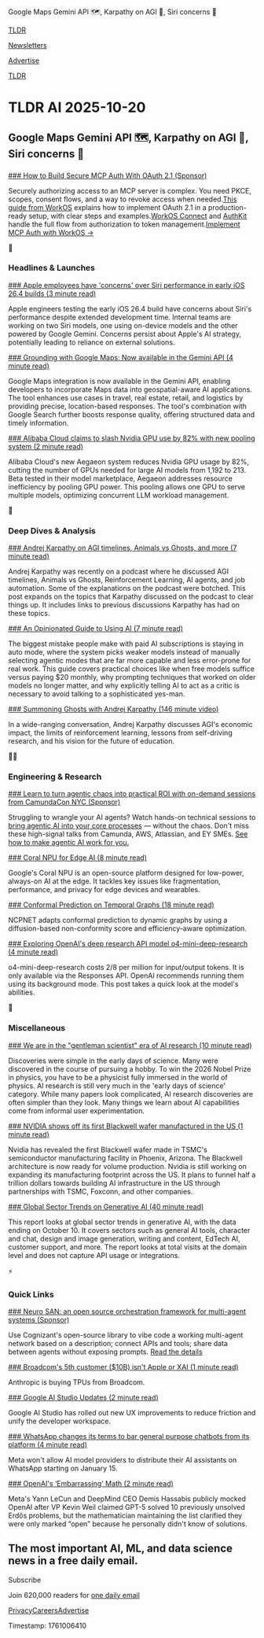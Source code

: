 Google Maps Gemini API 🗺️, Karpathy on AGI 🤖, Siri concerns 📱

[TLDR](/)

[Newsletters](/newsletters)

[Advertise](https://advertise.tldr.tech/)

[TLDR](/)

# TLDR AI 2025-10-20

## Google Maps Gemini API 🗺️, Karpathy on AGI 🤖, Siri concerns 📱

### 

[### How to Build Secure MCP Auth With OAuth 2.1 (Sponsor)](https://workos.com/blog/mcp-auth-developer-guide?utm_source=tldrai&amp;utm_medium=newsletter&amp;utm_campaign=q32025)

Securely authorizing access to an MCP server is complex. You need PKCE, scopes, consent flows, and a way to revoke access when needed.[This guide from WorkOS](https://workos.com/blog/mcp-auth-developer-guide?utm_source=tldrai&utm_medium=newsletter&utm_campaign=q32025) explains how to implement OAuth 2.1 in a production-ready setup, with clear steps and examples.[WorkOS Connect](https://workos.com/docs/authkit/connect?utm_source=tldrai&utm_medium=newsletter&utm_campaign=q32025) and [AuthKit](https://workos.com/docs/authkit/mcp?utm_source=tldrai&utm_medium=newsletter&utm_campaign=q32025) handle the full flow from authorization to token management.[Implement MCP Auth with WorkOS →](https://workos.com/mcp?utm_source=tldrai&utm_medium=newsletter&utm_campaign=q32025)

🚀

### Headlines & Launches

[### Apple employees have 'concerns' over Siri performance in early iOS 26.4 builds (3 minute read)](https://9to5mac.com/2025/10/19/apple-employees-concerned-by-early-ios-26-4-apple-intelligence-sir-version/?utm_source=tldrai)

Apple engineers testing the early iOS 26.4 build have concerns about Siri's performance despite extended development time. Internal teams are working on two Siri models, one using on-device models and the other powered by Google Gemini. Concerns persist about Apple's AI strategy, potentially leading to reliance on external solutions.

[### Grounding with Google Maps: Now available in the Gemini API (4 minute read)](https://blog.google/technology/developers/grounding-google-maps-gemini-api/?utm_source=tldrai)

Google Maps integration is now available in the Gemini API, enabling developers to incorporate Maps data into geospatial-aware AI applications. The tool enhances use cases in travel, real estate, retail, and logistics by providing precise, location-based responses. The tool's combination with Google Search further boosts response quality, offering structured data and timely information.

[### Alibaba Cloud claims to slash Nvidia GPU use by 82% with new pooling system (2 minute read)](https://www.scmp.com/business/article/3329450/alibaba-cloud-claims-slash-nvidia-gpu-use-82-new-pooling-system?utm_source=tldrai)

Alibaba Cloud's new Aegaeon system reduces Nvidia GPU usage by 82%, cutting the number of GPUs needed for large AI models from 1,192 to 213. Beta tested in their model marketplace, Aegaeon addresses resource inefficiency by pooling GPU power. This pooling allows one GPU to serve multiple models, optimizing concurrent LLM workload management.

🧠

### Deep Dives & Analysis

[### Andrej Karpathy on AGI timelines, Animals vs Ghosts, and more (7 minute read)](https://threadreaderapp.com/thread/1979644538185752935.html?utm_source=tldrai)

Andrej Karpathy was recently on a podcast where he discussed AGI timelines, Animals vs Ghosts, Reinforcement Learning, AI agents, and job automation. Some of the explanations on the podcast were botched. This post expands on the topics that Karpathy discussed on the podcast to clear things up. It includes links to previous discussions Karpathy has had on these topics.

[### An Opinionated Guide to Using AI (7 minute read)](https://www.oneusefulthing.org/p/an-opinionated-guide-to-using-ai?utm_source=tldrai)

The biggest mistake people make with paid AI subscriptions is staying in auto mode, where the system picks weaker models instead of manually selecting agentic modes that are far more capable and less error-prone for real work. This guide covers practical choices like when free models suffice versus paying $20 monthly, why prompting techniques that worked on older models no longer matter, and why explicitly telling AI to act as a critic is necessary to avoid talking to a sophisticated yes-man.

[### Summoning Ghosts with Andrej Karpathy (146 minute video)](https://www.youtube.com/watch?v=lXUZvyajciY&amp;utm_source=tldrai)

In a wide-ranging conversation, Andrej Karpathy discusses AGI's economic impact, the limits of reinforcement learning, lessons from self-driving research, and his vision for the future of education.

👨‍💻

### Engineering & Research

[### Learn to turn agentic chaos into practical ROI with on-demand sessions from CamundaCon NYC (Sponsor)](https://page.camunda.com/camundacon-nyc-2025-ondemand?utm_medium=paid_leadgen&amp;utm_source=tldr&amp;utm_campaign=CamundaCon.NA.25Q4.Oct&amp;utm_content=oct20_newsletter)

Struggling to wrangle your AI agents? Watch hands-on technical sessions to [bring agentic AI into your core processes](https://page.camunda.com/camundacon-nyc-2025-ondemand?utm_medium=paid_leadgen&utm_source=tldr&utm_campaign=CamundaCon.NA.25Q4.Oct&utm_content=oct20_newsletter) — without the chaos. Don't miss these high-signal talks from Camunda, AWS, Atlassian, and EY SMEs. [See how to make agentic AI work for you.](https://page.camunda.com/camundacon-nyc-2025-ondemand?utm_medium=paid_leadgen&utm_source=tldr&utm_campaign=CamundaCon.NA.25Q4.Oct&utm_content=oct20_newsletter)

[### Coral NPU for Edge AI (8 minute read)](https://developers.googleblog.com/en/introducing-coral-npu-a-full-stack-platform-for-edge-ai/?utm_source=tldrai)

Google's Coral NPU is an open-source platform designed for low-power, always-on AI at the edge. It tackles key issues like fragmentation, performance, and privacy for edge devices and wearables.

[### Conformal Prediction on Temporal Graphs (18 minute read)](https://arxiv.org/abs/2507.02151?utm_source=tldrai)

NCPNET adapts conformal prediction to dynamic graphs by using a diffusion-based non-conformity score and efficiency-aware optimization.

[### Exploring OpenAI's deep research API model o4-mini-deep-research (4 minute read)](https://til.simonwillison.net/llms/o4-mini-deep-research?utm_source=tldrai)

o4-mini-deep-research costs $2/$8 per million for input/output tokens. It is only available via the Responses API. OpenAI recommends running them using its background mode. This post takes a quick look at the model's abilities.

🎁

### Miscellaneous

[### We are in the "gentleman scientist" era of AI research (10 minute read)](https://www.seangoedecke.com/ai-and-informal-science/?utm_source=tldrai)

Discoveries were simple in the early days of science. Many were discovered in the course of pursuing a hobby. To win the 2026 Nobel Prize in physics, you have to be a physicist fully immersed in the world of physics. AI research is still very much in the 'early days of science' category. While many papers look complicated, AI research discoveries are often simpler than they look. Many things we learn about AI capabilities come from informal user experimentation.

[### NVIDIA shows off its first Blackwell wafer manufactured in the US (1 minute read)](https://www.engadget.com/big-tech/nvidia-shows-off-its-first-blackwell-wafer-manufactured-in-the-us-192836249.html?utm_source=tldrai)

Nvidia has revealed the first Blackwell wafer made in TSMC's semiconductor manufacturing facility in Phoenix, Arizona. The Blackwell architecture is now ready for volume production. Nvidia is still working on expanding its manufacturing footprint across the US. It plans to funnel half a trillion dollars towards building AI infrastructure in the US through partnerships with TSMC, Foxconn, and other companies.

[### Global Sector Trends on Generative AI (40 minute read)](https://www.similarweb.com/corp/wp-content/uploads/2025/10/attachment-Global-AI-Tracker-1.pdf?utm_medium=social&amp;utm_source=twit)

This report looks at global sector trends in generative AI, with the data ending on October 10. It covers sectors such as general AI tools, character and chat, design and image generation, writing and content, EdTech AI, customer support, and more. The report looks at total visits at the domain level and does not capture API usage or integrations.

⚡️

### Quick Links

[### Neuro SAN: an open source orchestration framework for multi-agent systems (Sponsor)](https://www.cognizant.com/us/en/ai-lab/neuro-san?utm_source=tldrai)

Use Cognizant's open-source library to vibe code a working multi-agent network based on a description; connect APIs and tools; share data between agents without exposing prompts. [Read the details](https://www.cognizant.com/us/en/ai-lab/neuro-san)

[### Broadcom's 5th customer ($10B) isn't Apple or XAI (1 minute read)](https://threadreaderapp.com/thread/1978834774786445562.html?utm_source=tldrai)

Anthropic is buying TPUs from Broadcom.

[### Google AI Studio Updates (2 minute read)](https://blog.google/technology/developers/ai-studio-updates-more-control/?utm_source=tldrai)

Google AI Studio has rolled out new UX improvements to reduce friction and unify the developer workspace.

[### WhatsApp changes its terms to bar general purpose chatbots from its platform (4 minute read)](https://techcrunch.com/2025/10/18/whatssapp-changes-its-terms-to-bar-general-purpose-chatbots-from-its-platform/?utm_source=tldrai)

Meta won't allow AI model providers to distribute their AI assistants on WhatsApp starting on January 15.

[### OpenAI's ‘Embarrassing' Math (2 minute read)](https://techcrunch.com/2025/10/19/openais-embarrassing-math/?utm_source=tldrai)

Meta's Yann LeCun and DeepMind CEO Demis Hassabis publicly mocked OpenAI after VP Kevin Weil claimed GPT-5 solved 10 previously unsolved Erdős problems, but the mathematician maintaining the list clarified they were only marked “open” because he personally didn't know of solutions.

## The most important AI, ML, and data science news in a free daily email.

Subscribe

Join 620,000 readers for [one daily email](/api/latest/ai)

[Privacy](/privacy)[Careers](https://jobs.ashbyhq.com/tldr.tech)[Advertise](/ai/advertise)

Timestamp: 1761006410
